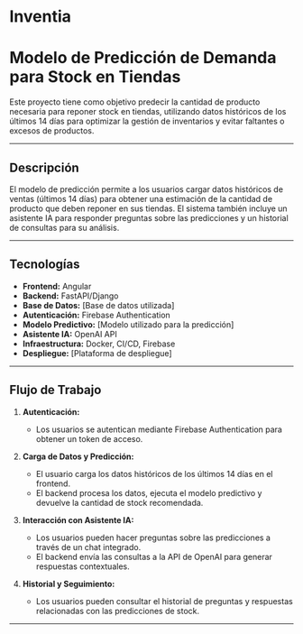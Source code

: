 # Inventia

# Modelo de Predicción de Demanda para Stock en Tiendas

Este proyecto tiene como objetivo predecir la cantidad de producto necesaria para reponer stock en tiendas, utilizando datos históricos de los últimos 14 días para optimizar la gestión de inventarios y evitar faltantes o excesos de productos.

---

## Descripción

El modelo de predicción permite a los usuarios cargar datos históricos de ventas (últimos 14 días) para obtener una estimación de la cantidad de producto que deben reponer en sus tiendas. El sistema también incluye un asistente IA para responder preguntas sobre las predicciones y un historial de consultas para su análisis.

---

## Tecnologías

- **Frontend:** Angular
- **Backend:** FastAPI/Django
- **Base de Datos:** [Base de datos utilizada]
- **Autenticación:** Firebase Authentication
- **Modelo Predictivo:** [Modelo utilizado para la predicción]
- **Asistente IA:** OpenAI API
- **Infraestructura:** Docker, CI/CD, Firebase
- **Despliegue:** [Plataforma de despliegue]

---

## Flujo de Trabajo

1. **Autenticación:**
   - Los usuarios se autentican mediante Firebase Authentication para obtener un token de acceso.

2. **Carga de Datos y Predicción:**
   - El usuario carga los datos históricos de los últimos 14 días en el frontend.
   - El backend procesa los datos, ejecuta el modelo predictivo y devuelve la cantidad de stock recomendada.

3. **Interacción con Asistente IA:**
   - Los usuarios pueden hacer preguntas sobre las predicciones a través de un chat integrado.
   - El backend envía las consultas a la API de OpenAI para generar respuestas contextuales.

4. **Historial y Seguimiento:**
   - Los usuarios pueden consultar el historial de preguntas y respuestas relacionadas con las predicciones de stock.

---

